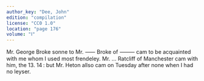 ```yaml
---
author_key: "Dee, John"
edition: "compilation"
license: "CC0 1.0"
location: "page 176"
volume: "Ⅰ"
---
```

Mr. George Broke sonne to Mr. ⸺ Broke of ⸻ cam to be acquainted with me whom I
used most frendeley. Mr. … Ratcliff of Manchester cam with him, the 13. 14 :
but Mr. Heton allso cam on Tuesday after none when I had no leyser.
